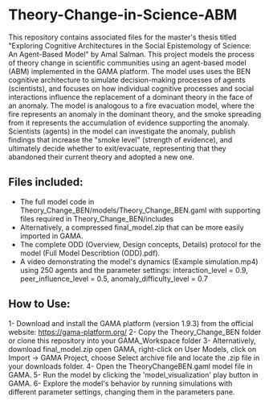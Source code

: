 # Theory-Change-in-Science-ABM

This repository contains associated files for the master's thesis titled "Exploring Cognitive Architectures in the Social Epistemology of Science: An Agent-Based Model" by Amal Salman. This project models the process of theory change in scientific communities using an agent-based model (ABM) implemented in the GAMA platform. The model uses uses the BEN cognitive architecture to simulate decision-making processes of agents (scientists), and focuses on how individual cognitive processes and social interactions influence the replacement of a dominant theory in the face of an anomaly. The model is analogous to a fire evacuation model, where the fire represents an anomaly in the dominant theory, and the smoke spreading from it represents the accumulation of evidence supporting the anomaly. Scientists (agents) in the model can investigate the anomaly, publish findings that increase the "smoke level" (strength of evidence), and ultimately decide whether to exit/evacuate, representing that they abandoned their current theory and adopted a new one.


## Files included:

- The full model code in Theory_Change_BEN/models/Theory_Change_BEN.gaml with supporting files required in Theory_Change_BEN/includes
- Alternatively, a compressed final_model.zip that can be more easily imported in GAMA.
- The complete ODD (Overview, Design concepts, Details) protocol for the model (Full Model Describtion (ODD).pdf).
- A video demonstrating the model's dynamics (Example simulation.mp4) using 250 agents and the parameter settings: interaction_level = 0.9,	peer_influence_level = 0.5, anomaly_difficulty_level = 0.7


## How to Use:

1- Download and install the GAMA platform (version 1.9.3) from the official website: https://gama-platform.org/
2- Copy the Theory_Change_BEN folder or clone this repository into your GAMA_Workspace folder
3- Alternatively, download final_model.zip open GAMA, right-click on User Models, click on Import -> GAMA Project, choose Select archive file and locate the .zip file in your downloads folder.
4- Open the TheoryChangeBEN.gaml model file in GAMA.
5- Run the model by clicking the 'model_visualization' play button in GAMA.
6- Explore the model's behavior by running simulations with different parameter settings, changing them in the parameters pane.

